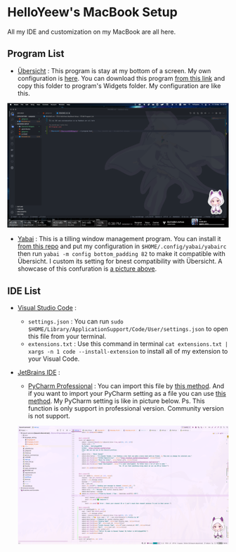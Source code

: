 # HelloYeew's MacBook Setup

All my IDE and customization on my MacBook are all here.

## Program List

- [Übersicht](/Übersicht%20Widgets) : This program is stay at my bottom of a screen. My own configuration is [here](/Übersicht%20Widgets). You can download this program [from this link](https://tracesof.net/uebersicht/) and copy this folder to program's Widgets folder. My configuration are like this.

![Übersicht Display](readme-images/ubersicht.png)

- [Yabai](/yabai) : This is a tilling window management program. You can install it [from this repo](https://github.com/koekeishiya/yabai) and put my configuration in ```$HOME/.config/yabai/yabairc``` then run ```yabai -m config bottom_padding 82``` to make it compatible with Übersicht. I custom its setting for bnest compatibility with Übersicht. A showcase of this confuration is [a picture above](readme-images/ubersicht.png).

## IDE List

- [Visual Studio Code](/VSCode) : 

  - ```settings.json``` : You can run ```sudo $HOME/Library/ApplicationSupport/Code/User/settings.json``` to open this file from your terminal.
  - ```extensions.txt``` : Use this command in terminal ```cat extensions.txt | xargs -n 1 code --install-extension``` to install all of my extension to your Visual Code.

- [JetBrains IDE](/jetbrains) :
  
  - [PyCharm Professional](jetbrains/pycharm_settings.zip) : You can import this file by [this method](readme-images/pycharm-import-setting.png). And if you want to import your PyCharm setting as a file you can use [this method](https://www.jetbrains.com/help/pycharm/sharing-your-ide-settings.html#import-export-settings). My PyCharm setting is like in picture below. Ps. This function is only support in professional version. Community version is not support.

  ![PyCharm](readme-images/pycharm.png)
